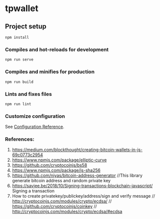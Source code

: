 # tpwallet

## Project setup
```
npm install
```

### Compiles and hot-reloads for development
```
npm run serve
```

### Compiles and minifies for production
```
npm run build
```

### Lints and fixes files
```
npm run lint
```

### Customize configuration
See [Configuration Reference](https://cli.vuejs.org/config/).


### References:
1) https://medium.com/blockthought/creating-bitcoin-wallets-in-js-69c0773c2954
2) https://www.npmjs.com/package/elliptic-curve
3) https://github.com/cryptocoinjs/bs58 
4) https://www.npmjs.com/package/js-sha256
5) https://github.com/niyas/bitcoin-address-generator //This library generate bitcoin address and random private key
6) https://savjee.be/2018/10/Signing-transactions-blockchain-javascript/ Signing a transaction
7) How to create privatekey/publickey/address/sign and verify message
      // http://cryptocoinjs.com/modules/crypto/ecdsa/
      // https://github.com/cryptocoinjs/coinkey
      // http://cryptocoinjs.com/modules/crypto/ecdsa/#ecdsa 